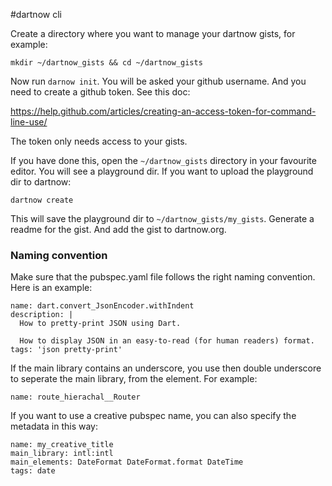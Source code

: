 #dartnow cli

Create a directory where you want to manage your dartnow gists, for example:

`mkdir ~/dartnow_gists && cd ~/dartnow_gists`

Now run `darnow init`. You will be asked your github username. And you need to create a github token. See this doc:

https://help.github.com/articles/creating-an-access-token-for-command-line-use/

The token only needs access to your gists.

If you have done this, open the `~/dartnow_gists` directory in your favourite editor. You will see a playground dir. If you want to upload the playground dir to dartnow:

`dartnow create`

This will save the playground dir to `~/dartnow_gists/my_gists`. Generate a readme for the gist. And add the gist to dartnow.org.

### Naming convention

Make sure that the pubspec.yaml file follows the right naming convention. Here is an example:

```
name: dart.convert_JsonEncoder.withIndent
description: |
  How to pretty-print JSON using Dart.

  How to display JSON in an easy-to-read (for human readers) format.
tags: 'json pretty-print'
```

If the main library contains an underscore, you use then double underscore to seperate the main library, from the element. For example:

```
name: route_hierachal__Router
```

If you want to use a creative pubspec name, you can also specify the metadata in this way:

```
name: my_creative_title
main_library: intl:intl
main_elements: DateFormat DateFormat.format DateTime
tags: date
```